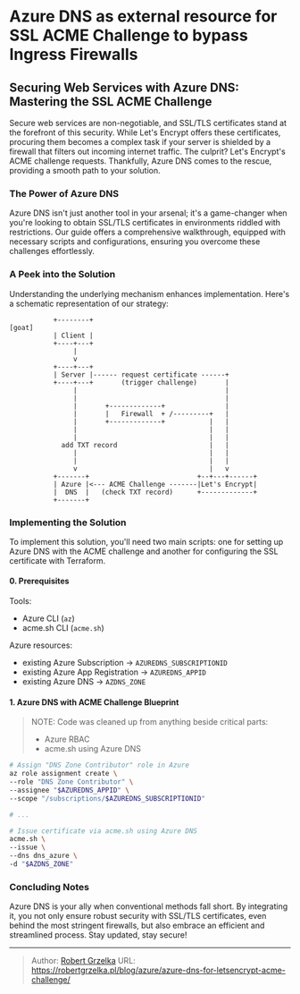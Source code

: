 # Azure DNS as external resource for SSL ACME Challenge to bypass Ingress Firewalls



## Securing Web Services with Azure DNS: Mastering the SSL ACME Challenge

Secure web services are non-negotiable, and SSL/TLS certificates stand at the forefront of this security. While Let's Encrypt offers these certificates, procuring them becomes a complex task if your server is shielded by a firewall that filters out incoming internet traffic. The culprit? Let's Encrypt's ACME challenge requests. Thankfully, Azure DNS comes to the rescue, providing a smooth path to your solution.

### The Power of Azure DNS

Azure DNS isn't just another tool in your arsenal; it's a game-changer when you're looking to obtain SSL/TLS certificates in environments riddled with restrictions. Our guide offers a comprehensive walkthrough, equipped with necessary scripts and configurations, ensuring you overcome these challenges effortlessly.

### A Peek into the Solution

Understanding the underlying mechanism enhances implementation. Here's a schematic representation of our strategy:

```goat
           +--------+                                                              [goat]
           | Client |
           +----+---+
                |
                v
           +----+---+
           | Server |------ request certificate ------+
           +----+---+       (trigger challenge)       |
                |                                     |
                |                                     |
                |       +-------------+               |
                |       |   Firewall  + /---------+   |
                |       +-------------+           |   |
                |                                 |   |
                |                                 |   |
             add TXT record                       |   |
                |                                 |   |
                |                                 |   |
                v                                 |   v
           +-------+                           +--+---+------+
           | Azure |<--- ACME Challenge -------|Let's Encrypt|
           |  DNS  |   (check TXT record)      +-------------+
           +-------+
```


### Implementing the Solution

To implement this solution, you'll need two main scripts: one for setting up Azure DNS with the ACME challenge and another for configuring the SSL certificate with Terraform.

#### 0. Prerequisites

Tools:
- Azure CLI (`az`)
- acme.sh CLI (`acme.sh`)

Azure resources:
- existing Azure Subscription -> `AZUREDNS_SUBSCRIPTIONID`
- existing Azure App Registration -> `AZUREDNS_APPID`
- existing Azure DNS -> `AZDNS_ZONE`

#### 1. Azure DNS with ACME Challenge Blueprint

> NOTE: Code was cleaned up from anything beside critical parts:
> - Azure RBAC
> - acme.sh using Azure DNS

```bash
# Assign "DNS Zone Contributor" role in Azure
az role assignment create \
--role "DNS Zone Contributor" \
--assignee "$AZUREDNS_APPID" \
--scope "/subscriptions/$AZUREDNS_SUBSCRIPTIONID"

# ...

# Issue certificate via acme.sh using Azure DNS
acme.sh \
--issue \
--dns dns_azure \
-d "$AZDNS_ZONE"
```

### Concluding Notes

Azure DNS is your ally when conventional methods fall short. By integrating it, you not only ensure robust security with SSL/TLS certificates, even behind the most stringent firewalls, but also embrace an efficient and streamlined process. Stay updated, stay secure!


---

> Author: [Robert Grzelka](https://robertgrzelka.pl)
> URL: https://robertgrzelka.pl/blog/azure/azure-dns-for-letsencrypt-acme-challenge/

